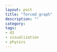 ```yaml
---
layout: post
title: "forced graph"
description: ""
category:
tags:
- d3
- visualization
- physics
---
```

<div id="svg"></div>
<script type="text/javascript" src="/javascripts/d3.v3.min.js"></script>
<script type="text/javascript" src="/forced-graph.js"></script>